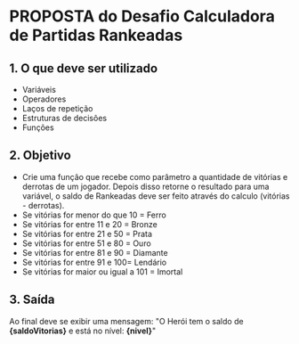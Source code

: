 # PROPOSTA do Desafio Calculadora de Partidas Rankeadas
## 1. O que deve ser utilizado
- Variáveis
- Operadores
- Laços de repetição
- Estruturas de decisões
- Funções
## 2. Objetivo
- Crie uma função que recebe como parâmetro a quantidade de vitórias e derrotas de um jogador. Depois disso retorne o resultado para uma variável, o saldo de Rankeadas deve ser feito através do calculo (vitórias - derrotas).
- Se vitórias for menor do que 10 = Ferro
- Se vitórias for entre 11 e 20 = Bronze
- Se vitórias for entre 21 e 50 = Prata
- Se vitórias for entre 51 e 80 = Ouro
- Se vitórias for entre 81 e 90 = Diamante
- Se vitórias for entre 91 e 100= Lendário
- Se vitórias for maior ou igual a 101 = Imortal
## 3. Saída
Ao final deve se exibir uma mensagem:
"O Herói tem o saldo de **{saldoVitorias}** e está no nível: **{nivel}**"
